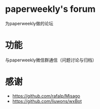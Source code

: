 # paperweekly's forum
为paperweekly做的论坛

# 功能
与paperweekly微信群通信（问题讨论与归档）


# 感谢
*  https://github.com/rafalp/Misago
*  https://github.com/liuwons/wxBot
